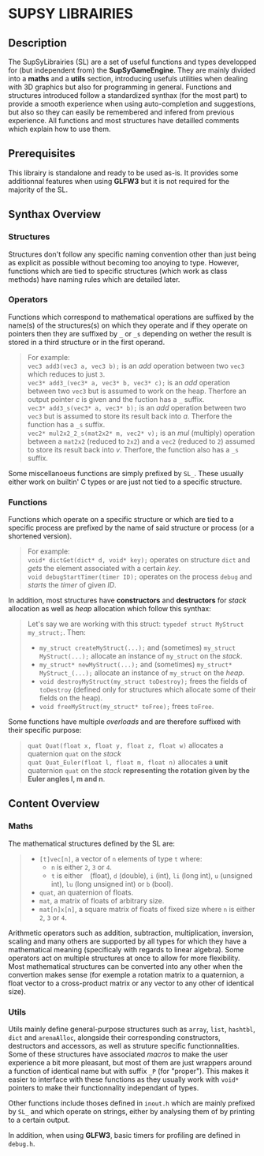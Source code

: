# SUPSY LIBRAIRIES
## Description
The SupSyLibrairies (SL) are a set of useful functions and types developped for (but independent from) the **SupSyGameEngine**. They are mainly divided into a **maths** and a **utils** section, introducing usefuls utilities when dealing with 3D graphics but also for programming in general. 
Functions and structures introduced follow a standardized synthax (for the most part) to provide a smooth experience when using auto-completion and suggestions, but also so they can easily be remembered and infered from previous experience. All functions and most structures have detailled comments which explain how to use them.

## Prerequisites
This librairy is standalone and ready to be used as-is. It provides some additionnal features when using **GLFW3** but it is not required for the majority of the SL.

## Synthax Overview
### Structures
Structures don't follow any specific naming convention other than just being as explicit as possible without becoming too anoying to type. However, functions which are tied to specific structures (which work as class methods) have naming rules which are detailed later.

### Operators
Functions which correspond to mathematical operations are suffixed by the name(s) of the structures(s) on which they operate and if they operate on pointers then they are suffixed by `_` or `_s` depending on wether the result is stored in a third structure or in the first operand.

>For example: <br>
>`vec3 add3(vec3 a, vec3 b);` is an *add* operation between two `vec3` which reduces to just `3`. <br>
>`vec3* add3_(vec3* a, vec3* b, vec3* c);` is an *add* operation between two `vec3` but is assumed to work on the heap. Therfore an output pointer *c* is given and the fuction has a `_` suffix. <br>
>`vec3* add3_s(vec3* a, vec3* b);` is an *add* operation between two `vec3` but is assumed to store its result back into *a*. Therfore the function has a `_s` suffix. <br>
>`vec2* mul2x2_2_s(mat2x2* m, vec2* v);` is an *mul* (multiply) operation between a `mat2x2` (reduced to `2x2`) and a `vec2` (reduced to `2`) assumed to store its result back into *v*. Therfore, the function also has a `_s` suffix.

Some miscellanoeus functions are simply prefixed by `SL_`. These usually either work on builtin' C types or are just not tied to a specific structure.

### Functions
Functions which operate on a specific structure or which are tied to a specific process are prefixed by the name of said structure or process (or a shortened version).
>For example: <br>
>`void* dictGet(dict* d, void* key);` operates on structure `dict` and *gets* the element associated with a certain *key*. <br>
>`void debugStartTimer(timer ID);` operates on the process `debug` and *starts* the *timer* of given *ID*.

In addition, most structures have **constructors** and **destructors** for *stack* allocation as well as *heap* allocation which follow this synthax: <br>
> Let's say we are working with this struct: `typedef struct MyStruct my_struct;`. Then: <br>
> - `my_struct createMyStruct(...);` and (sometimes) `my_struct MyStruct(...);` allocate an instance of `my_struct` on the *stack*.
> - `my_struct* newMyStruct(...);` and (sometimes) `my_struct* MyStruct_(...);` allocate an instance of `my_struct` on the *heap*.
> - `void destroyMyStruct(my_struct toDestroy);` frees the fields of `toDestroy` (defined only for structures which allocate some of their fields on the heap).
> - `void freeMyStruct(my_struct* toFree);` frees `toFree`.

Some functions have multiple *overloads* and are therefore suffixed with their specific purpose:
> `quat Quat(float x, float y, float z, float w)` allocates a quaternion `quat` on the *stack* <br>
> `quat Quat_Euler(float l, float m, float n)` allocates a **unit** quaternion `quat` on the *stack* **representing the rotation given by the Euler angles l, m and n**. <br>

## Content Overview
### Maths
The mathematical structures defined by the SL are:
>- `[t]vec[n]`, a vector of `n` elements of type `t` where:
>    - `n` is either `2`, `3` or `4`.
>    - `t` is either ` ` (float), `d` (double), `i` (int), `li` (long int), `u` (unsigned int), `lu` (long unsigned int) or `b` (bool).
>- `quat`, an quaternion of floats.
>- `mat`, a matrix of floats of arbitrary size.
>- `mat[n]x[n]`, a square matrix of floats of fixed size where `n` is either `2`, `3` or `4`.

Arithmetic operators such as addition, subtraction, multiplication, inversion, scaling and many others are supported by all types for which they have a mathematical meaning (specificaly with regards to linear algebra).
Some operators act on multiple structures at once to allow for more flexibility.
Most mathematical structures can be converted into any other when the convertion makes sense (for exemple a rotation matrix to a quaternion, a float vector to a cross-product matrix or any vector to any other of identical size).

### Utils
Utils mainly define general-purpose structures such as `array`, `list`, `hashtbl`, `dict` and `arenaAlloc`, alongside their corresponding constructors, destructors and accessors, as well as struture specific functionnalities.
Some of these structures have associated *macros* to make the user experience a bit more pleasant, but most of them are just wrappers around a function of identical name but with suffix `_P` (for "proper"). This makes it easier to interface with these functions as they usually work with `void*` pointers to make their functionnality independant of types.

Other functions include thoses defined in `inout.h` which are mainly prefixed by `SL_` and which operate on strings, either by analysing them of by printing to a certain output.

In addition, when using **GLFW3**, basic timers for profiling are defined in `debug.h`.
